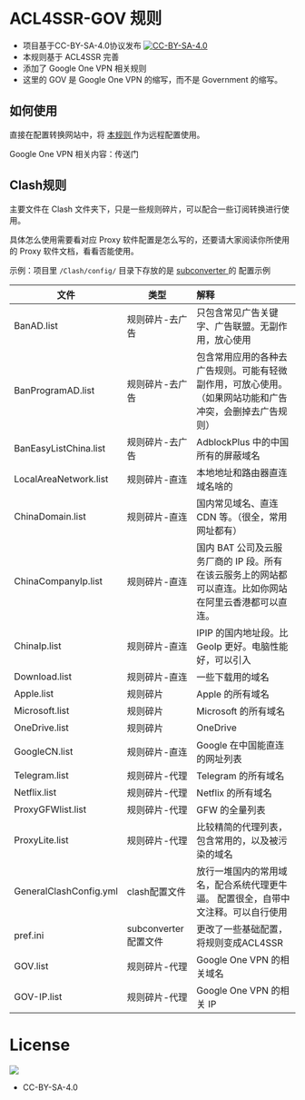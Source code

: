 # ACL4SSR-GOV 规则

* 项目基于CC-BY-SA-4.0协议发布  [![CC-BY-SA-4.0](https://licensebuttons.net/l/by-sa/4.0/88x31.png)](https://creativecommons.org/licenses/by-sa/4.0/deed.zh)
* 本规则基于 ACL4SSR 完善
* 添加了 Google One VPN 相关规则
* 这里的 GOV 是 Google One VPN 的缩写，而不是 Government 的缩写。

## 如何使用

直接在配置转换网站中，将 [本规则 ](https://raw.githubusercontent.com/gakiyukr/ACL4SSR-GOV/master/ACL4SSR-GOV.ini)作为远程配置使用。

Google One VPN 相关内容：传送门


## Clash规则

主要文件在 Clash 文件夹下，只是一些规则碎片，可以配合一些订阅转换进行使用。

具体怎么使用需要看对应 Proxy 软件配置是怎么写的，还要请大家阅读你所使用的 Proxy 软件文档，看看否能使用。

示例：项目里 `/Clash/config/` 目录下存放的是 [subconverter ](https://github.com/tindy2013/subconverter/blob/master/README-cn.md#外部配置)的 配置示例

| 文件                   | 类型                 | 解释                                                         |
| ---------------------- | -------------------- | :----------------------------------------------------------- |
| BanAD.list             | 规则碎片-去广告      | 只包含常见广告关键字、广告联盟。无副作用，放心使用           |
| BanProgramAD.list      | 规则碎片-去广告      | 包含常用应用的各种去广告规则。可能有轻微副作用，可放心使用。（如果网站功能和广告冲突，会删掉去广告规则） |
| BanEasyListChina.list  | 规则碎片-去广告      | AdblockPlus 中的中国所有的屏蔽域名                           |
| LocalAreaNetwork.list  | 规则碎片-直连        | 本地地址和路由器直连域名啥的                                 |
| ChinaDomain.list       | 规则碎片-直连        | 国内常见域名、直连 CDN 等。（很全，常用网址都有）            |
| ChinaCompanyIp.list    | 规则碎片-直连        | 国内 BAT 公司及云服务厂商的 IP 段。所有在该云服务上的网站都可以直连。比如你网站在阿里云香港都可以直连。 |
| ChinaIp.list           | 规则碎片-直连        | IPIP 的国内地址段。比 GeoIp 更好。电脑性能好，可以引入       |
| Download.list          | 规则碎片-直连        | 一些下载用的域名                                             |
| Apple.list             | 规则碎片             | Apple 的所有域名                                             |
| Microsoft.list         | 规则碎片             | Microsoft 的所有域名                                         |
| OneDrive.list          | 规则碎片             | OneDrive                                                     |
| GoogleCN.list          | 规则碎片-直连        | Google 在中国能直连的网址列表                                |
| Telegram.list          | 规则碎片-代理        | Telegram 的所有域名                                          |
| Netflix.list           | 规则碎片-代理        | Netflix 的所有域名                                           |
| ProxyGFWlist.list      | 规则碎片-代理        | GFW 的全量列表                                               |
| ProxyLite.list         | 规则碎片-代理        | 比较精简的代理列表，包含常用的，以及被污染的域名             |
| GeneralClashConfig.yml | clash配置文件        | 放行一堆国内的常用域名，配合系统代理更牛逼。 配置很全，自带中文注释。可以自行使用 |
| pref.ini               | subconverter配置文件 | 更改了一些基础配置，将规则变成ACL4SSR                        |
| GOV.list               | 规则碎片-代理        | Google One VPN 的相关域名                                    |
| GOV-IP.list            | 规则碎片-代理        | Google One VPN 的相关 IP                                     |



# License		
[![](https://licensebuttons.net/l/by-sa/4.0/88x31.png)](https://creativecommons.org/licenses/by-sa/4.0/deed.zh)

* CC-BY-SA-4.0
